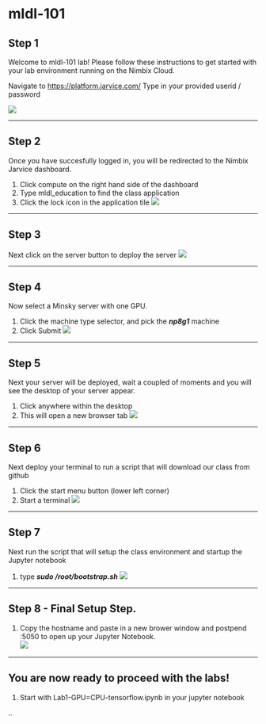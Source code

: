 # mldl-101

## Step 1
Welcome to mldl-101 lab!  Please follow these instructions to get started with your lab environment running on the Nimbix Cloud.

  Navigate to https://platform.jarvice.com/
  Type in your provided userid / password
  
![](https://github.com/dustinvanstee/random-public-files/raw/master/ss1.png)

---
## Step 2 
Once you have succesfully logged in, you will be redirected to the Nimbix Jarvice dashboard.  
1.  Click compute on the right hand side of the dashboard
2.  Type mldl_education to find the class application
3.  Click the lock icon in the application tile
![](https://github.com/dustinvanstee/random-public-files/raw/master/ss2.png)

---
## Step 3
Next click on the server button to deploy the server
![](https://github.com/dustinvanstee/random-public-files/raw/master/ss3.png)

---
## Step 4
Now select a Minsky server with one GPU.  
1.  Click the machine type selector, and pick the ***np8g1*** machine
2.  Click Submit
![](https://github.com/dustinvanstee/random-public-files/raw/master/ss4.png)

---
## Step 5
Next your server will be deployed, wait a coupled of moments and you will see the desktop of your server appear.
1. Click anywhere within the desktop
2. This will open a new browser tab 
![](https://github.com/dustinvanstee/random-public-files/raw/master/ss5.png)


---
## Step 6
Next deploy your terminal to run a script that will download our class from github
1. Click the start menu button (lower left corner)
2. Start a terminal 
![](https://github.com/dustinvanstee/random-public-files/raw/master/ss6.png)


---
## Step 7
Next run the script that will setup the class environment and startup the Jupyter notebook
1. type ***sudo /root/bootstrap.sh***
![](https://github.com/dustinvanstee/random-public-files/raw/master/ss7.png)


---
## Step 8 - Final Setup Step.  
1.  Copy the hostname and paste in a new brower window and postpend :5050 to open up your Jupyter Notebook.  
![](https://github.com/dustinvanstee/random-public-files/raw/master/ss8.png)

---
## You are now ready to proceed with the labs!
1. Start with Lab1-GPU=CPU-tensorflow.ipynb in your jupyter notebook

..
